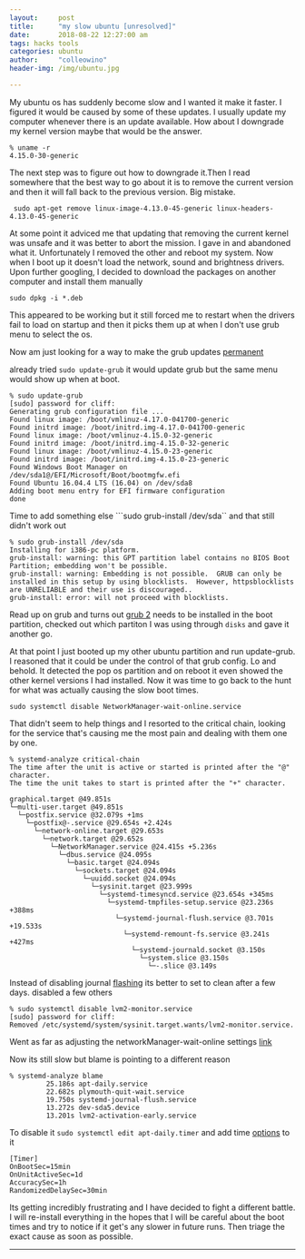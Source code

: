 ```yaml
---
layout:     post
title:      "my slow ubuntu [unresolved]"
date:       2018-08-22 12:27:00 am
tags: hacks tools
categories: ubuntu
author:     "colleowino"
header-img: /img/ubuntu.jpg

---
```

My ubuntu os has suddenly become slow and I wanted it make it faster. I figured it would be caused by some of these updates. I usually update my computer whenever there is an update available. How about I downgrade my kernel version maybe that would be the answer. 

```shell
% uname -r
4.15.0-30-generic
```
The next step was to figure out how to downgrade it.Then I read somewhere that the best way to go about it is to remove the current version and then it will fall back to the previous version. Big mistake. 
```shell
 sudo apt-get remove linux-image-4.13.0-45-generic linux-headers-4.13.0-45-generic
```
At some point it adviced me that updating that removing the current kernel was unsafe and it was better to abort the mission. I gave in and abandoned what it. Unfortunately I removed the other and reboot my system. Now when I boot up it doesn't load the network, sound and brightness drivers.
Upon further googling, I decided to download the packages on another computer and install them manually
```
sudo dpkg -i *.deb 
```
This appeared to be working but it still forced me to restart when the drivers fail to load on startup and then it picks them up at when I don't use grub menu to select the os.

Now am just looking for a way to make the grub updates [permanent](https://ubuntuforums.org/showthread.php?t=2200335)

already tried ``sudo update-grub`` it would update grub but the same menu would show up when at boot. 
```
% sudo update-grub                                                                                   
[sudo] password for cliff:
Generating grub configuration file ...  
Found linux image: /boot/vmlinuz-4.17.0-041700-generic
Found initrd image: /boot/initrd.img-4.17.0-041700-generic
Found linux image: /boot/vmlinuz-4.15.0-32-generic
Found initrd image: /boot/initrd.img-4.15.0-32-generic
Found linux image: /boot/vmlinuz-4.15.0-23-generic
Found initrd image: /boot/initrd.img-4.15.0-23-generic
Found Windows Boot Manager on /dev/sda1@/EFI/Microsoft/Boot/bootmgfw.efi
Found Ubuntu 16.04.4 LTS (16.04) on /dev/sda8
Adding boot menu entry for EFI firmware configuration
done
````
Time to add something else ```sudo grub-install /dev/sda`` and that still didn't work out
```
% sudo grub-install /dev/sda
Installing for i386-pc platform.
grub-install: warning: this GPT partition label contains no BIOS Boot Partition; embedding won't be possible.
grub-install: warning: Embedding is not possible.  GRUB can only be installed in this setup by using blocklists.  However, httpsblocklists are UNRELIABLE and their use is discouraged..
grub-install: error: will not proceed with blocklists.
```
Read up on grub and turns out [grub 2](https://opensource.com/article/17/3/introduction-grub2-configuration-linux) needs to be installed in the boot partition, checked out which partiton I was using through ``disks``  and gave it another go.

At that point I just booted up my other ubuntu partition and run update-grub. I reasoned that it could be under the control of that grub config. Lo and behold. It detected the pop os partition and on reboot it even showed the other kernel versions I had installed. Now it was time to go back to the hunt for what was actually causing the slow boot times.
``` 
sudo systemctl disable NetworkManager-wait-online.service
````
That didn't seem to help things and I resorted to the critical chain, looking for the service that's causing me the most pain and dealing with them one by one.
```
% systemd-analyze critical-chain                     
The time after the unit is active or started is printed after the "@" character.
The time the unit takes to start is printed after the "+" character.

graphical.target @49.851s
└─multi-user.target @49.851s
  └─postfix.service @32.079s +1ms
    └─postfix@-.service @29.654s +2.424s
      └─network-online.target @29.653s
        └─network.target @29.652s
          └─NetworkManager.service @24.415s +5.236s
            └─dbus.service @24.095s
              └─basic.target @24.094s
                └─sockets.target @24.094s
                  └─uuidd.socket @24.094s
                    └─sysinit.target @23.999s
                      └─systemd-timesyncd.service @23.654s +345ms
                        └─systemd-tmpfiles-setup.service @23.236s +388ms
                          └─systemd-journal-flush.service @3.701s +19.533s
                            └─systemd-remount-fs.service @3.241s +427ms
                              └─systemd-journald.socket @3.150s
                                └─system.slice @3.150s
                                  └─-.slice @3.149s
```
Instead of disabling journal [flashing](https://forum.antergos.com/topic/6151/disabling-systemd-journal-flush-service/2) its better to set to clean after a few days. 
disabled a few others
```
% sudo systemctl disable lvm2-monitor.service  
[sudo] password for cliff: 
Removed /etc/systemd/system/sysinit.target.wants/lvm2-monitor.service.
```
Went as far as adjusting the networkManager-wait-online settings
[link](https://askubuntu.com/questions/615006/ubuntu-15-04-network-manager-causing-slow-boot)

Now its still slow but blame is pointing to a different reason 
```
% systemd-analyze blame              
         25.186s apt-daily.service
         22.682s plymouth-quit-wait.service
         19.750s systemd-journal-flush.service
         13.272s dev-sda5.device
         13.201s lvm2-activation-early.service
```
To disable it ``sudo systemctl edit apt-daily.timer`` and add time [options](https://ubuntu-mate.community/t/shorten-boot-time-apt-daily-service/12297) to it
```
[Timer]
OnBootSec=15min
OnUnitActiveSec=1d
AccuracySec=1h
RandomizedDelaySec=30min
```
Its getting incredibly frustrating and I have decided to fight a different battle. I will re-install everything in the hopes that I will be careful about the boot times and try to notice if it get's any slower in future runs. Then triage the exact cause as soon as possible. 

-----

